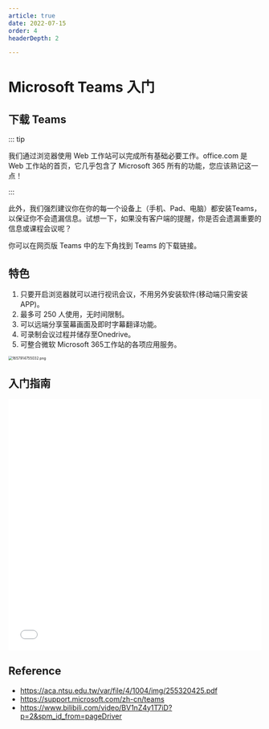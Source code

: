 ```yaml
---
article: true
date: 2022-07-15
order: 4
headerDepth: 2

---
```


# Microsoft Teams 入门

## 下载 Teams

::: tip

我们通过浏览器使用 Web 工作站可以完成所有基础必要工作。office.com 是 Web 工作站的首页，它几乎包含了 Microsoft 365 所有的功能，您应该熟记这一点！

:::

此外，我们强烈建议你在你的每一个设备上（手机、Pad、电脑）都安装Teams，以保证你不会遗漏信息。试想一下，如果没有客户端的提醒，你是否会遗漏重要的信息或课程会议呢？

你可以在网页版 Teams 中的左下角找到 Teams 的下载链接。

## 特色

1. 只要开启浏览器就可以进行视讯会议，不用另外安装软件(移动端只需安装APP)。
2. 最多可 250 人使用，无时间限制。
3. 可以远端分享萤幕画面及即时字幕翻译功能。
4. 可录制会议过程并储存至Onedrive。
5. 可整合微软 Microsoft 365工作站的各项应用服务。

<img src="https://static-file.asi.ac.cn/2022/07/16/5bd6865d92d2e.png" alt="1657914755032.png" style="zoom:50%;" />

## 入门指南

<iframe src="//player.bilibili.com/player.html?aid=371976252&bvid=BV1nZ4y1T7iD&cid=229271605&page=2" allowfullscreen="allowfullscreen" width="100%" height="500" scrolling="no" frameborder="0" >
</iframe>

## Reference

- https://aca.ntsu.edu.tw/var/file/4/1004/img/255320425.pdf
- https://support.microsoft.com/zh-cn/teams
- https://www.bilibili.com/video/BV1nZ4y1T7iD?p=2&spm_id_from=pageDriver
